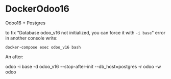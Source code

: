 # DockerOdoo16
Odoo16 + Postgres

to fix "Database odoo_v16 not initialized, you can force it with `-i base`" error in another console write:

    docker-compose exec odoo_v16 bash

An after:

odoo -i base -d odoo_v16 --stop-after-init --db_host=postgres -r odoo -w odoo

